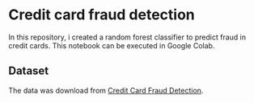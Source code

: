 # Credit card fraud detection

In this repository, i created a random forest classifier to predict fraud in credit cards. This notebook can be executed in Google Colab.

## Dataset
The data was download from [Credit Card Fraud Detection](https://www.kaggle.com/mlg-ulb/creditcardfraud/notebooks).
